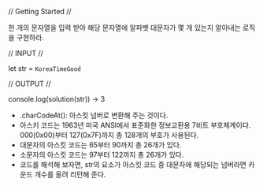 // Getting Started //

한 개의 문자열을 입력 받아 해당 문자열에 알파벳 대문자가 몇 개 있는지 알아내는 로직을 구현하라.

// INPUT //

let str = `KoreaTimeGood`

// OUTPUT //

console.log(solution(str)) -> 3

- .charCodeAt(): 아스킷 넘버로 변환해 주는 것이다.
- 아스키 코드는 1963년 미국 ANSI에서 표준화한 정보교환용 7비트 부호체계이다. 000(0x00)부터 127(0x7F)까지 총 128개의 부호가 사용된다.
- 대문자의 아스킷 코드는 65부터 90까지 총 26개가 있다.
- 소문자의 아스킷 코드는 97부터 122까지 총 26개가 있다.
- 코드를 해석해 보자면, str의 요소가 아스킷 코드 중 대문자에 해당되는 넘버라면 카운드 개수를 올려 리턴해 준다.